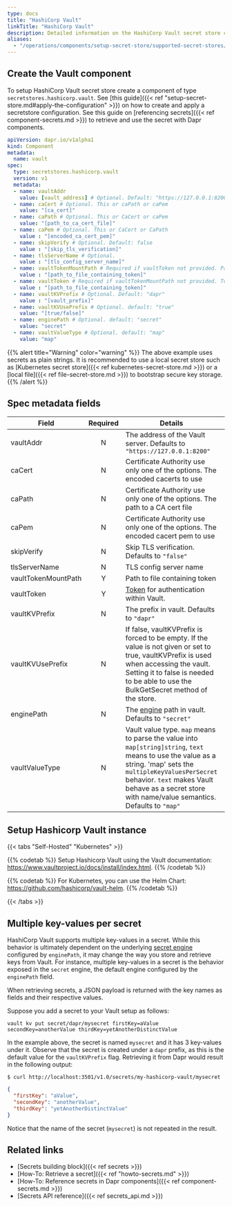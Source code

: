 ```yaml
---
type: docs
title: "HashiCorp Vault"
linkTitle: "HashiCorp Vault"
description: Detailed information on the HashiCorp Vault secret store component
aliases:
  - "/operations/components/setup-secret-store/supported-secret-stores/hashicorp-vault/"
---
```


## Create the Vault component

To setup HashiCorp Vault secret store create a component of type `secretstores.hashicorp.vault`. See [this guide]({{< ref "setup-secret-store.md#apply-the-configuration" >}}) on how to create and apply a secretstore configuration. See this guide on [referencing secrets]({{< ref component-secrets.md >}}) to retrieve and use the secret with Dapr components.

```yaml
apiVersion: dapr.io/v1alpha1
kind: Component
metadata:
  name: vault
spec:
  type: secretstores.hashicorp.vault
  version: v1
  metadata:
  - name: vaultAddr
    value: [vault_address] # Optional. Default: "https://127.0.0.1:8200"
  - name: caCert # Optional. This or caPath or caPem
    value: "[ca_cert]"
  - name: caPath # Optional. This or CaCert or caPem
    value: "[path_to_ca_cert_file]"
  - name: caPem # Optional. This or CaCert or CaPath
    value : "[encoded_ca_cert_pem]"
  - name: skipVerify # Optional. Default: false
    value : "[skip_tls_verification]"
  - name: tlsServerName # Optional.
    value : "[tls_config_server_name]"
  - name: vaultTokenMountPath # Required if vaultToken not provided. Path to token file.
    value : "[path_to_file_containing_token]"
  - name: vaultToken # Required if vaultTokenMountPath not provided. Token value.
    value : "[path_to_file_containing_token]"
  - name: vaultKVPrefix # Optional. Default: "dapr"
    value : "[vault_prefix]"
  - name: vaultKVUsePrefix # Optional. default: "true"
    value: "[true/false]"
  - name: enginePath # Optional. default: "secret"
    value: "secret"
  - name: vaultValueType # Optional. default: "map"
    value: "map"
```
{{% alert title="Warning" color="warning" %}}
The above example uses secrets as plain strings. It is recommended to use a local secret store such as [Kubernetes secret store]({{< ref kubernetes-secret-store.md >}}) or a [local file]({{< ref file-secret-store.md >}}) to bootstrap secure key storage.
{{% /alert %}}

## Spec metadata fields

| Field              | Required | Details                        | Example             |
|--------------------|:--------:|--------------------------------|---------------------|
| vaultAddr      | N | The address of the Vault server. Defaults to `"https://127.0.0.1:8200"` | `"https://127.0.0.1:8200"` |
| caCert | N | Certificate Authority use only one of the options. The encoded cacerts to use | `"cacerts"` |
| caPath | N | Certificate Authority use only one of the options. The path to a CA cert file |  `"path/to/cacert/file"` |
| caPem | N | Certificate Authority use only one of the options. The encoded cacert pem to use | `"encodedpem"` |
| skipVerify | N | Skip TLS verification. Defaults to `"false"` | `"true"`, `"false"` |
| tlsServerName | N | TLS config server name | `"tls-server"` |
| vaultTokenMountPath | Y | Path to file containing token | `"path/to/file"` |
| vaultToken | Y | [Token](https://learn.hashicorp.com/tutorials/vault/tokens) for authentication within Vault.  | `"tokenValue"` |
| vaultKVPrefix | N | The prefix in vault. Defaults to `"dapr"` | `"dapr"`, `"myprefix"` |
| vaultKVUsePrefix | N | If false, vaultKVPrefix is forced to be empty. If the value is not given or set to true, vaultKVPrefix is used when accessing the vault. Setting it to false is needed to be able to use the BulkGetSecret method of the store.  | `"true"`, `"false"` |
| enginePath | N | The [engine](https://www.vaultproject.io/api-docs/secret/kv/kv-v2) path in vault. Defaults to `"secret"` | `"kv"`, `"any"` |
| vaultValueType | N | Vault value type. `map` means to parse the value into `map[string]string`, `text` means to use the value as a string. 'map' sets the `multipleKeyValuesPerSecret` behavior. `text` makes Vault behave as a secret store with name/value semantics.  Defaults to `"map"` | `"map"`, `"text"` |

## Setup Hashicorp Vault instance

{{< tabs "Self-Hosted" "Kubernetes" >}}

{{% codetab %}}
Setup Hashicorp Vault using the Vault documentation: https://www.vaultproject.io/docs/install/index.html.
{{% /codetab %}}

{{% codetab %}}
For Kubernetes, you can use the Helm Chart: <https://github.com/hashicorp/vault-helm>.
{{% /codetab %}}

{{< /tabs >}}


## Multiple key-values per secret

HashiCorp Vault supports multiple key-values in a secret. While this behavior is ultimately dependent on the underlying [secret engine](https://www.vaultproject.io/docs/secrets#secrets-engines) configured by `enginePath`, it may change the way you store and retrieve keys from Vault. For instance, multiple key-values in a secret is the behavior exposed in the `secret` engine, the default engine configured by the `enginePath` field.

When retrieving secrets, a JSON payload is returned with the key names as fields and their respective values.

Suppose you add a secret to your Vault setup as follows:

```shell
vault kv put secret/dapr/mysecret firstKey=aValue secondKey=anotherValue thirdKey=yetAnotherDistinctValue
```

In the example above, the secret is named `mysecret` and it has 3 key-values under it. 
Observe that the secret is created under a `dapr` prefix, as this is the default value for the `vaultKVPrefix` flag.
Retrieving it from Dapr would result in the following output:

```shell
$ curl http://localhost:3501/v1.0/secrets/my-hashicorp-vault/mysecret
```

```json
{
  "firstKey": "aValue",
  "secondKey": "anotherValue",
  "thirdKey": "yetAnotherDistinctValue"
}
```

Notice that the name of the secret (`mysecret`) is not repeated in the result. 


## Related links
- [Secrets building block]({{< ref secrets >}})
- [How-To: Retrieve a secret]({{< ref "howto-secrets.md" >}})
- [How-To: Reference secrets in Dapr components]({{< ref component-secrets.md >}})
- [Secrets API reference]({{< ref secrets_api.md >}})
